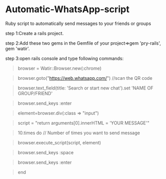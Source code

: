 # Automatic-WhatsApp-script
Ruby script to automatically send messages to your friends or groups

step 1:Create a rails project.

step 2:Add these two gems in the Gemfile of your project=>gem 'pry-rails', gem 'watir'.

step 3:open rails console and type following commands:

>browser = Watir::Browser.new(:chrome)

>browser.goto("https://web.whatsapp.com/")  //scan the QR code

>browser.text_field(title: 'Search or start new chat').set 'NAME OF GROUP/FRIEND'

>browser.send_keys :enter

>element=browser.div(:class => "input")

>script = "return arguments[0].innerHTML = 'YOUR MESSAGE'"

>10.times do    // Number of times you want to send message 

>browser.execute_script(script, element)

>browser.send_keys :space

>browser.send_keys :enter

>end 

